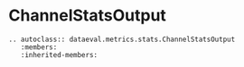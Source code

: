# ChannelStatsOutput

```{eval-rst}
.. autoclass:: dataeval.metrics.stats.ChannelStatsOutput
   :members:
   :inherited-members:
```
